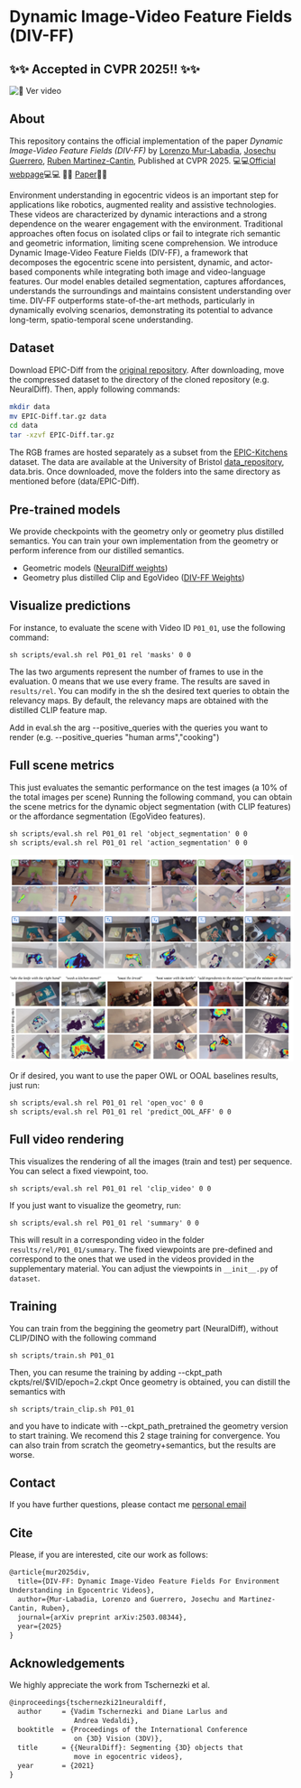 # Dynamic Image-Video Feature Fields (DIV-FF)

## ✨✨ Accepted in CVPR 2025!! ✨✨
![🎥 Ver video](P13_03-_online-video-cutter.com_.gif)

## About
This repository contains the official implementation of the paper *Dynamic Image-Video Feature Fields (DIV-FF)* by [Lorenzo Mur-Labadia](https://sites.google.com/unizar.es/lorenzo-mur-labadia/inicio), [Josechu Guerrero](http://webdiis.unizar.es/~jguerrer/), [Ruben Martinez-Cantin](https://webdiis.unizar.es/~rmcantin/), Published at CVPR 2025. 
💻💻[Official webpage](https://lmur98.github.io/DIV_FF_webpage/)💻💻    📃📃 [Paper](https://arxiv.org/pdf/2503.08344)📃📃

Environment understanding in egocentric videos is an important step for applications like robotics, augmented reality and assistive technologies. These videos are characterized by dynamic interactions and a strong dependence on the wearer engagement with the environment. Traditional approaches often focus on isolated clips or fail to integrate rich semantic and geometric information, limiting scene comprehension. We introduce Dynamic Image-Video Feature Fields (DIV-FF), a framework that decomposes the egocentric scene into persistent, dynamic, and actor-based components while integrating both image and video-language features. Our model enables detailed segmentation, captures affordances, understands the surroundings and maintains consistent understanding over time. DIV-FF outperforms state-of-the-art methods, particularly in dynamically evolving scenarios, demonstrating its potential to advance long-term, spatio-temporal scene understanding.

## Dataset

Download EPIC-Diff from the [original repository](https://www.robots.ox.ac.uk/~vadim/neuraldiff/release/EPIC-Diff-annotations.tar.gz). 
After downloading, move the compressed dataset to the directory of the cloned repository (e.g. NeuralDiff). Then, apply following commands:
```bash
mkdir data
mv EPIC-Diff.tar.gz data
cd data
tar -xzvf EPIC-Diff.tar.gz
```

The RGB frames are hosted separately as a subset from the [EPIC-Kitchens](https://epic-kitchens.github.io/2022) dataset. The data are available at the University of Bristol [data_repository](https://doi.org/10.5523/bris.296c4vv03j7lb2ejq3874ej3vm), data.bris. Once downloaded, move the folders into the same directory as mentioned before (data/EPIC-Diff).

## Pre-trained models

We provide checkpoints with the geometry only or geometry plus distilled semantics. You can train your own implementation from the geometry or perform inference from our distilled semantics.
- Geometric models ([NeuralDiff weights](https://www.robots.ox.ac.uk/~vadim/neuraldiff/release/ckpts.tar.gz))
- Geometry plus distilled Clip and EgoVideo ([DIV-FF Weights](https://drive.google.com/drive/folders/1ZEmAE6Zz6mL2J6BtWwwZuFGFHAg8WnnX?usp=drive_link))

## Visualize predictions
For instance, to evaluate the scene with Video ID `P01_01`, use the following command:
```
sh scripts/eval.sh rel P01_01 rel 'masks' 0 0
```
The las two arguments represent the number of frames to use in the evaluation. 0 means that we use every frame. The results are saved in `results/rel`.
You can modify in the sh the desired text queries to obtain the relevancy maps. By default, the relevancy maps are obtained with the distilled CLIP feature map.

Add in eval.sh the arg --positive_queries with the queries you want to render (e.g. --positive_queries "human arms","cooking")


## Full scene metrics
This just evaluates the semantic performance on the test images (a 10% of the total images per scene)
Running the following command, you can obtain the scene metrics for the dynamic object segmentation (with CLIP features) or the affordance segmentation (EgoVideo features).
```
sh scripts/eval.sh rel P01_01 rel 'object_segmentation' 0 0
sh scripts/eval.sh rel P01_01 rel 'action_segmentation' 0 0
```
![Dynamic Object Segmentation (using CLIP features)](dyn.png)
![Affordance Segmentation (using EgoVideo features)](aff_qualit.png)

Or if desired, you want to use the paper OWL or OOAL baselines results, just run:
```
sh scripts/eval.sh rel P01_01 rel 'open_voc' 0 0
sh scripts/eval.sh rel P01_01 rel 'predict_OOL_AFF' 0 0
```
## Full video rendering
This visualizes the rendering of all the images (train and test) per sequence. You can select a fixed viewpoint, too.
```
sh scripts/eval.sh rel P01_01 rel 'clip_video' 0 0
```
If you just want to visualize the geometry, run:
```
sh scripts/eval.sh rel P01_01 rel 'summary' 0 0
```

This will result in a corresponding video in the folder `results/rel/P01_01/summary`. The fixed viewpoints are pre-defined and correspond to the ones that we used in the videos provided in the supplementary material. You can adjust the viewpoints in `__init__.py` of `dataset`.


## Training

You can train from the beggining the geometry part (NeuralDiff), without CLIP/DINO with the following command
```
sh scripts/train.sh P01_01
```
Then, you can resume the training by adding --ckpt_path ckpts/rel/$VID\/epoch=2.ckpt
Once geometry is obtained, you can distill the semantics with 
```
sh scripts/train_clip.sh P01_01
```
and you have to indicate with --ckpt_path_pretrained the geometry version to start training.
We recomend this 2 stage training for convergence. You can also train from scratch the geometry+semantics, but the results are worse.

## Contact
If you have further questions, please contact me [personal email](lmur@unizar.es)

## Cite
Please, if you are interested, cite our work as follows:
```
@article{mur2025div,
  title={DIV-FF: Dynamic Image-Video Feature Fields For Environment Understanding in Egocentric Videos},
  author={Mur-Labadia, Lorenzo and Guerrero, Josechu and Martinez-Cantin, Ruben},
  journal={arXiv preprint arXiv:2503.08344},
  year={2025}
}
```

## Acknowledgements
We highly appreciate the work from Tschernezki et al.
```
@inproceedings{tschernezki21neuraldiff,
  author     = {Vadim Tschernezki and Diane Larlus and
                Andrea Vedaldi},
  booktitle  = {Proceedings of the International Conference
                on {3D} Vision (3DV)},
  title      = {{NeuralDiff}: Segmenting {3D} objects that
                move in egocentric videos},
  year       = {2021}
}
```
